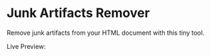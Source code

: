 # Junk Artifacts Remover
Remove junk artifacts from your HTML document with this tiny tool.

Live Preview: 